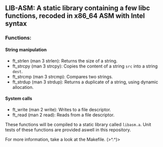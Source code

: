 ## LIB-ASM: A static library containing a few libc functions, recoded in x86_64 ASM with Intel syntax

### Functions:
#### String manipulation
* ft_strlen (man 3 strlen): Returns the size of a string.
* ft_strcpy (man 3 strcpy): Copies the content of a string ```src``` into a string ```dest```.
* ft_strcmp (man 3 strcmp): Compares two strings.
* ft_strdup (man 3 strdup): Returns a duplicate of a string, using dynamic allocation.

#### System calls
* ft_write (man 2 write): Writes to a file descriptor.
* ft_read (man 2 read): Reads from a file descriptor.

These functions will be compiled to a static library called ```libasm.a```.
Unit tests of these functions are provided aswell in this repository.

For more information, take a look at the Makefile.
(>^.^)>
